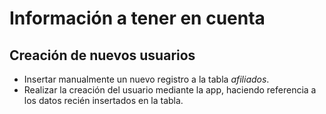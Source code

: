 # Información a tener en cuenta
## Creación de nuevos usuarios
- Insertar manualmente un nuevo registro a la tabla *afiliados*.
- Realizar la creación del usuario mediante la app, haciendo referencia a los datos recién insertados en la tabla.
